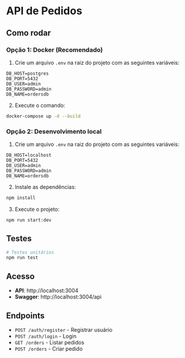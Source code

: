 # API de Pedidos

## Como rodar

### Opção 1: Docker (Recomendado)

1. Crie um arquivo `.env` na raiz do projeto com as seguintes variáveis:

```
DB_HOST=postgres
DB_PORT=5432
DB_USER=admin
DB_PASSWORD=admin
DB_NAME=ordersdb
```

2. Execute o comando:

```bash
docker-compose up -d --build
```

### Opção 2: Desenvolvimento local

1. Crie um arquivo `.env` na raiz do projeto com as seguintes variáveis:

```
DB_HOST=localhost
DB_PORT=5432
DB_USER=admin
DB_PASSWORD=admin
DB_NAME=ordersdb
```

2. Instale as dependências:

```bash
npm install
```

3. Execute o projeto:

```bash
npm run start:dev
```

## Testes

```bash
# Testes unitários
npm run test
```

## Acesso

- **API**: http://localhost:3004
- **Swagger**: http://localhost:3004/api

## Endpoints

- `POST /auth/register` - Registrar usuário
- `POST /auth/login` - Login
- `GET /orders` - Listar pedidos
- `POST /orders` - Criar pedido